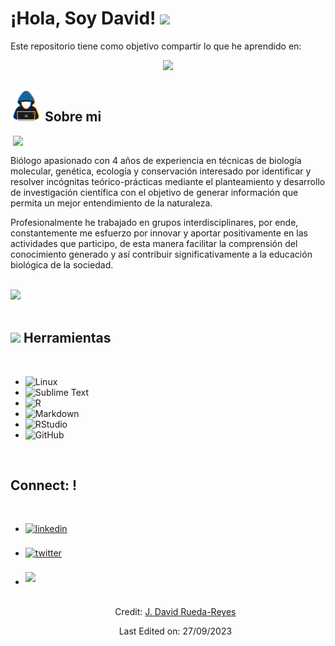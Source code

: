 <h1 align="lesft"><b>¡Hola, Soy David! </b> <img src="https://cdn.pixabay.com/photo/2015/02/28/00/52/colombia-653002_1280.png" width="18"></h1>
<!--  --> Este repositorio tiene como objetivo compartir lo que he aprendido en:
<p align="center">
  <a href="https://github.com/DenverCoder1/readme-typing-svg"><img src="https://readme-typing-svg.herokuapp.com?font=Time+New+Roman&color=cyan&size=25&center=true&vCenter=true&width=600&height=100&lines=Biología;Genética;Genomica;Ecología;Conservación;Bioinformatica"></a>
</p>

## <picture><img src = "https://github.com/0xAbdulKhalid/0xAbdulKhalid/raw/main/assets/mdImages/about_me.gif" width = 50px></picture> **Sobre mi**  
<picture><img align="right" src="https://64.media.tumblr.com/3538b9ac0696bc8919d1e7f14169021a/tumblr_n1j5djFPgB1sjwwzso1_500.gif" width = 500px></picture>

<br>

Biólogo apasionado con 4 años de experiencia en técnicas de biología molecular, genética, ecología y conservación interesado por identificar y resolver incógnitas teórico-prácticas mediante el planteamiento y desarrollo de investigación científica con el objetivo de generar información que permita un mejor entendimiento de la naturaleza. 

Profesionalmente he trabajado en grupos interdisciplinares, por ende, constantemente me esfuerzo por innovar y aportar positivamente en las actividades que participo, de esta manera facilitar la comprensión del conocimiento generado y así contribuir significativamente a la educación biológica de la sociedad.
<br><br>

<img src="https://user-images.githubusercontent.com/73097560/115834477-dbab4500-a447-11eb-908a-139a6edaec5c.gif"><br><br>

## <img src="https://media2.giphy.com/media/QssGEmpkyEOhBCb7e1/giphy.gif?cid=ecf05e47a0n3gi1bfqntqmob8g9aid1oyj2wr3ds3mg700bl&rid=giphy.gif" width ="25"><b> Herramientas </b>
<br>

<p align="center">

  -
    ![Linux](https://img.shields.io/badge/Linux-FCC624?style=for-the-badge&logo=linux&logoColor=black)
  -
    ![Sublime Text](https://img.shields.io/badge/sublime_text-%23575757.svg?style=for-the-badge&logo=sublime-text&logoColor=important)
  -
    ![R](https://img.shields.io/badge/r-%23276DC3.svg?style=for-the-badge&logo=r&logoColor=white)
  -
    ![Markdown](https://img.shields.io/badge/markdown-%23000000.svg?style=for-the-badge&logo=markdown&logoColor=white)
  -
    ![RStudio](https://img.shields.io/badge/RStudio-4285F4?style=for-the-badge&logo=rstudio&logoColor=white)
  -
    ![GitHub](https://img.shields.io/badge/github-%23121011.svg?style=for-the-badge&logo=github&logoColor=white)

<br>

## <b> Connect: !</b>
<br>
<div align='left'>

<ul>

<li>
<a href="https://www.linkedin.com/in/j-david-rueda-reyes-907396143/" target="_blank">
<img src="https://img.shields.io/badge/linkedin:  J. David Rueda Reyes-%2300acee.svg?color=405DE6&style=for-the-badge&logo=linkedin&logoColor=white" alt=linkedin style="margin-bottom: 5px;"/>
</a>
</li>

<br>

<li>
<a href="https://twitter.com/DavidRuedaReye1" target="_blank">
<img src="https://img.shields.io/badge/twitter:  J. David R.-%2300acee.svg?color=1DA1F2&style=for-the-badge&logo=twitter&logoColor=white" alt=twitter style="margin-bottom: 5px;"/>
</a>
</li>

<br>

<li>
<a href="mailto:bio.jedar@gmail.com" target="_blank">
<img src="https://img.shields.io/badge/gmail:  bio.jedar-%23EA4335.svg?style=for-the-badge&logo=gmail&logoColor=white" t=mail style="margin-bottom: 5px;" />
</a>
</li>

<div align='center'>
<br>

Credit: [J. David Rueda-Reyes](https://github.com/JDavidRuedaR)

Last Edited on: 27/09/2023
